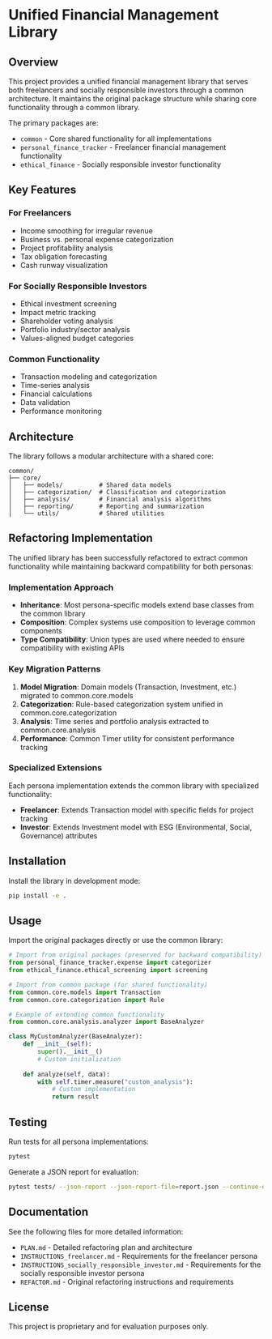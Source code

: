 # Unified Financial Management Library

## Overview
This project provides a unified financial management library that serves both freelancers and socially responsible investors through a common architecture. It maintains the original package structure while sharing core functionality through a common library.

The primary packages are:
- `common` - Core shared functionality for all implementations
- `personal_finance_tracker` - Freelancer financial management functionality
- `ethical_finance` - Socially responsible investor functionality

## Key Features

### For Freelancers
- Income smoothing for irregular revenue
- Business vs. personal expense categorization
- Project profitability analysis
- Tax obligation forecasting
- Cash runway visualization

### For Socially Responsible Investors
- Ethical investment screening
- Impact metric tracking
- Shareholder voting analysis
- Portfolio industry/sector analysis
- Values-aligned budget categories

### Common Functionality
- Transaction modeling and categorization
- Time-series analysis
- Financial calculations
- Data validation
- Performance monitoring

## Architecture
The library follows a modular architecture with a shared core:

```
common/
├── core/
│   ├── models/          # Shared data models
│   ├── categorization/  # Classification and categorization
│   ├── analysis/        # Financial analysis algorithms
│   ├── reporting/       # Reporting and summarization
│   └── utils/           # Shared utilities
```

## Refactoring Implementation
The unified library has been successfully refactored to extract common functionality while maintaining backward compatibility for both personas:

### Implementation Approach
- **Inheritance**: Most persona-specific models extend base classes from the common library
- **Composition**: Complex systems use composition to leverage common components
- **Type Compatibility**: Union types are used where needed to ensure compatibility with existing APIs

### Key Migration Patterns
1. **Model Migration**: Domain models (Transaction, Investment, etc.) migrated to common.core.models
2. **Categorization**: Rule-based categorization system unified in common.core.categorization
3. **Analysis**: Time series and portfolio analysis extracted to common.core.analysis
4. **Performance**: Common Timer utility for consistent performance tracking

### Specialized Extensions
Each persona implementation extends the common library with specialized functionality:
- **Freelancer**: Extends Transaction model with specific fields for project tracking
- **Investor**: Extends Investment model with ESG (Environmental, Social, Governance) attributes

## Installation
Install the library in development mode:

```bash
pip install -e .
```

## Usage
Import the original packages directly or use the common library:

```python
# Import from original packages (preserved for backward compatibility)
from personal_finance_tracker.expense import categorizer
from ethical_finance.ethical_screening import screening

# Import from common package (for shared functionality)
from common.core.models import Transaction
from common.core.categorization import Rule

# Example of extending common functionality
from common.core.analysis.analyzer import BaseAnalyzer

class MyCustomAnalyzer(BaseAnalyzer):
    def __init__(self):
        super().__init__()
        # Custom initialization
        
    def analyze(self, data):
        with self.timer.measure("custom_analysis"):
            # Custom implementation
            return result
```

## Testing
Run tests for all persona implementations:

```bash
pytest
```

Generate a JSON report for evaluation:

```bash
pytest tests/ --json-report --json-report-file=report.json --continue-on-collection-errors
```

## Documentation
See the following files for more detailed information:
- `PLAN.md` - Detailed refactoring plan and architecture
- `INSTRUCTIONS_freelancer.md` - Requirements for the freelancer persona
- `INSTRUCTIONS_socially_responsible_investor.md` - Requirements for the socially responsible investor persona
- `REFACTOR.md` - Original refactoring instructions and requirements

## License
This project is proprietary and for evaluation purposes only.